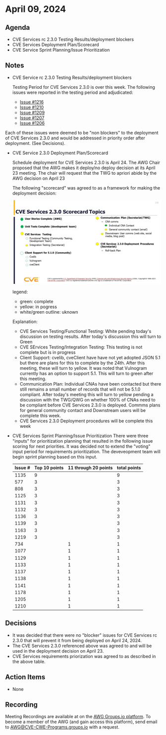 # April 09, 2024

## Agenda

* CVE Services rc 2.3.0 Testing Results/deployment blockers
* CVE Services Deployment Plan/Scorecard
* CVE Service Sprint Planning/Issue Prioritization

## Notes

* CVE Service rc 2.3.0 Testing Results/deployment blockers

  Testing Period for CVE Services 2.3.0 is over this week.   The following issues were reported in the testing period and adjudicated: 
  - [Issue #1216](https://github.com/CVEProject/cve-services/issues/1216)
  - [Issue #1210](https://github.com/CVEProject/cve-services/issues/1210)
  - [Issue #1209](https://github.com/CVEProject/cve-services/issues/1209)
  - [Issue #1207](https://github.com/CVEProject/cve-services/issues/1207)
  - [Issue #1206](https://github.com/CVEProject/cve-services/issues/1206)

 Each of these issues were deemed to be "non blockers" to the deployment of CVE Services 2.3.0 and would be addressed in priority order after deployment. (See Decisions).

 * CVE Service 2.3.0 Deployment Plan/Scorecard

   Schedule deployment for CVE Services 2.3.0 is April 24.   The AWG Chair proposed that the AWG makes it deploy/no deploy decision at its April 23 meeting.  The chair 
   will request that the TWG to apriori abide by the AWG decision on April 23 

   The following "scorecard" was agreed to as a framework for making the deployment decision:

   ![scorecard image](./files/CVEServices230Scorecard.jpg)

   legend:
     - green: complete
     - yellow: in pogress
     - white/green outline:  uknown
  
   Explanation:
     - CVE Services Testing/Functional Testing:  White pending today's discussion on testing results.  After today's discussion this will turn to Green
     - CVE SErvices Testing/Integration Testing: This testing is not complete but is in progress
     - Client Support: cvelib, cveClient have have not yet adopted JSON 5.1 but there are plans for this to complete by the 24th.  After this meeting, these will turn to
       yellow.   It was noted that Vulnogram currently has an option to support 5.1.  This will turn to green after this meeting.
     - Communication Plan:  Individual CNAs have been contacted but there still remains a small number of records that will not be 5.1.0 compliant.  After today's meeting this will turn to yellow pending a discussion with the TWG/QWG on whether 100% of CNAs need to be compliant before CVE Services 2.3.0 is deployed.   Commms plans for general community contact and Downstream users will be complete this week.
     - CVE Services 2.3.0 Deployment procedures will be complete this week

 * CVE Services Sprint Planning/Issue Prioritization
     There were three "inputs" for prioritization planning that resulted in the following issue scoring for next priorities.  It was decided not to extend the "voting"    input period for requirements prioritization.  The deveveopment team will begin sprint planning based on this input.
    
    | Issue # | Top 10 points | 11 through 20 points | total points |
    | ------- | ------------- | -------------------- | ------------ |
    | 1135    | 9             |                      | 9     |
    | 577     | 3             |                      | 3     |
    | 808     | 3             |                      | 3     |
    | 1125    | 3             |                      | 3     |
    | 1131    | 3             |                      | 3     |
    | 1132    | 3             |                      | 3     |
    | 1136    | 3             |                      | 3     |
    | 1139    | 3             |                      | 3     |
    | 1163    | 3             |                      | 3     |
    | 1219    | 3             |                      | 3     |
    | 734     |               | 1                    | 1     |
    | 1077    |               | 1                    | 1     |
    | 1129    |               | 1                    | 1     |
    | 1133    |               | 1                    | 1     |
    | 1137    |               | 1                    | 1     |
    | 1138    |               | 1                    | 1     |
    | 1141    |               | 1                    | 1     |
    | 1178    |               | 1                    | 1     |
    | 1205    |               | 1                    | 1     |
    | 1210    |               | 1                    | 1     |

## Decisions

* It was decided that there were no "blocker" issues for CVE Services rc 2.3.0 that will prevent it from being deployed on April 24, 2024.
* The CVE Services 2.3.0 referenced above was agreed to and will be used in the deployment decision on April 23.
* CVE Services requirements priorization was agreed to as described in the above table. 

## Action Items

* None

## Recording

Meeting Recordings are available at on the [AWG Groups.io platform](https://cve-cwe-programs.groups.io/g/AWG/files/MeetingRecordings).
To become a member of the AWG (and gain access this platform), send email to AWG@CVE-CWE-Programs.groups.io with a request.
